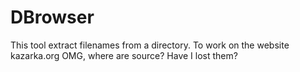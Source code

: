 # DBrowser
This tool extract filenames from a directory. To work on the website kazarka.org
OMG, where are source? Have I lost them?

